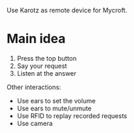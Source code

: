 Use Karotz as remote device for Mycroft.

# Main idea

1. Press the top button
2. Say your request
3. Listen at the answer

Other interactions:

* Use ears to set the volume
* Use ears to mute/unmute
* Use RFID to replay recorded requests
* Use camera

